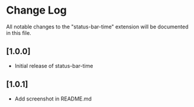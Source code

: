 # Change Log

All notable changes to the "status-bar-time" extension will be documented in this file.

## [1.0.0]

- Initial release of status-bar-time

## [1.0.1]

- Add screenshot in README.md